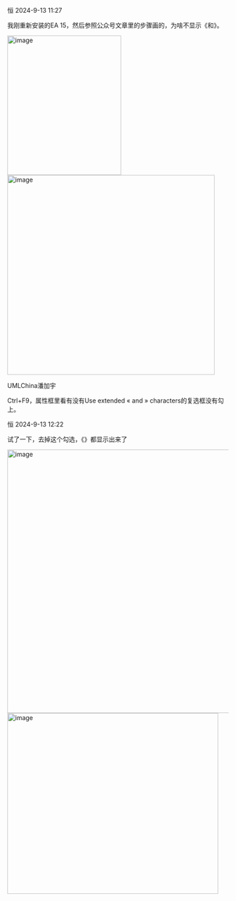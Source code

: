 恒 2024-9-13 11:27

我刚重新安装的EA 15，然后参照公众号文章里的步骤画的，为啥不显示《和》。

<img width="259" height="317" alt="image" src="https://github.com/user-attachments/assets/948d1cda-f0e1-44d0-8920-3848878251dc" />

<img width="472" height="454" alt="image" src="https://github.com/user-attachments/assets/4b93cdad-7827-4d68-82e4-c74ad073a7fa" />

UMLChina潘加宇

Ctrl+F9，属性框里看有没有Use extended « and » characters的复选框没有勾上。

恒 2024-9-13 12:22

 试了一下，去掉这个勾选，《》都显示出来了

<img width="846" height="599" alt="image" src="https://github.com/user-attachments/assets/10b7a3cb-1e43-4efd-a580-820d4ef91e0c" />

<img width="480" height="411" alt="image" src="https://github.com/user-attachments/assets/b5e0db33-68b7-4d31-a97d-8ef3c84caadb" />
